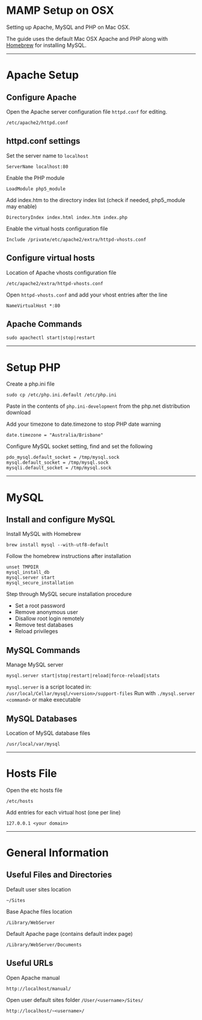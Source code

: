 
# MAMP Setup on OSX

Setting up Apache, MySQL and PHP on Mac OSX. 

The guide uses the default Mac OSX Apache and PHP along with [Homebrew](http://mxcl.github.com/homebrew/) for installing MySQL.

-----------------------------------------------------------------------------

# Apache Setup

## Configure Apache

Open the Apache server configuration file `httpd.conf` for editing.

    /etc/apache2/httpd.conf

## httpd.conf settings

Set the server name to `localhost`

    ServerName localhost:80

Enable the PHP module

    LoadModule php5_module

Add index.htm to the directory index list (check if needed, php5_module may enable)

    DirectoryIndex index.html index.htm index.php

Enable the virtual hosts configuration file

    Include /private/etc/apache2/extra/httpd-vhosts.conf

## Configure virtual hosts

Location of Apache vhosts configuration file

    /etc/apache2/extra/httpd-vhosts.conf

Open `httpd-vhosts.conf` and add your vhost entries after the line

    NameVirtualHost *:80

## Apache Commands

    sudo apachectl start|stop|restart

-----------------------------------------------------------------------------

# Setup PHP

Create a php.ini file

    sudo cp /etc/php.ini.default /etc/php.ini

Paste in the contents of `php.ini-development` from the php.net distribution download

Add your timezone to date.timezone to stop PHP date warning
    
    date.timezone = "Australia/Brisbane"

Configure MySQL socket setting, find and set the following
    
    pdo_mysql.default_socket = /tmp/mysql.sock
    mysql.default_socket = /tmp/mysql.sock
    mysqli.default_socket = /tmp/mysql.sock

-----------------------------------------------------------------------------

# MySQL

## Install and configure MySQL

Install MySQL with Homebrew

    brew install mysql --with-utf8-default  
    
Follow the homebrew instructions after installation

    unset TMPDIR
    mysql_install_db
    mysql.server start
    mysql_secure_installation
    
Step through MySQL secure installation procedure

* Set a root password
* Remove anonymous user
* Disallow root login remotely
* Remove test databases
* Reload privileges

## MySQL Commands

Manage MySQL server

    mysql.server start|stop|restart|reload|force-reload|stats

`mysql.server` is a script located in: `/usr/local/Cellar/mysql/<version>/support-files`
Run with `./mysql.server <command>` or make executable

## MySQL Databases

Location of MySQL database files

    /usr/local/var/mysql

-----------------------------------------------------------------------------

# Hosts File

Open the etc hosts file

    /etc/hosts

Add entries for each virtual host (one per line)

    127.0.0.1 <your domain>

-----------------------------------------------------------------------------

# General Information

## Useful Files and Directories

Default user sites location
    
    ~/Sites

Base Apache files location

    /Library/WebServer

Default Apache page (contains default index page)

    /Library/WebServer/Documents

## Useful URLs

Open Apache manual

    http://localhost/manual/

Open user default sites folder `/User/<username>/Sites/`

    http://localhost/~<username>/
